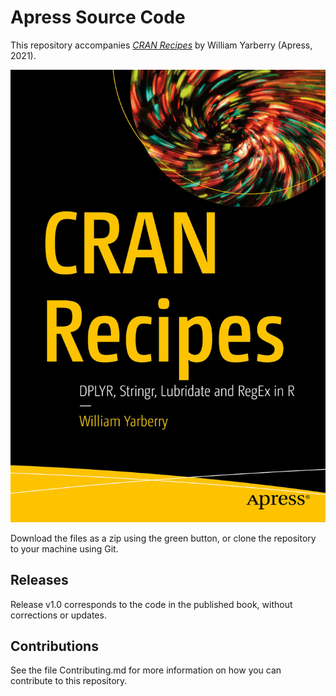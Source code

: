 # Apress Source Code

This repository accompanies [*CRAN Recipes*](https://www.apress.com/9781484268759) by William Yarberry (Apress, 2021).

[comment]: #cover
![Cover image](9781484268759.jpg)

Download the files as a zip using the green button, or clone the repository to your machine using Git.

## Releases

Release v1.0 corresponds to the code in the published book, without corrections or updates.

## Contributions

See the file Contributing.md for more information on how you can contribute to this repository.